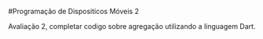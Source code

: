#Programação de Dispositicos Móveis 2

Avaliação 2, completar codigo sobre agregação utilizando a linguagem Dart.
